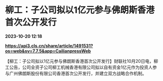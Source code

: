 # 柳工：子公司拟以1亿元参与佛朗斯香港首次公开发行

**2023-10-20 12:18**

**https://api3.cls.cn/share/article/1491531?os=web&sv=7.7.5&app=CailianpressWeb**

【柳工：子公司拟以1亿元参与佛朗斯香港首次公开发行】财联社10月20日电，柳工公告，公司全资子公司柳工机械香港有限公司拟以自有资金1亿元作为投资人参与广州佛朗斯股份有限公司香港首次公开发行，并建立双方战略合作机制。